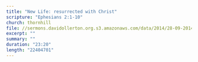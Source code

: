 ```yaml
---
title: "New Life: resurrected with Christ"
scripture: "Ephesians 2:1-10"
church: thornhill
file: //sermons.davidollerton.org.s3.amazonaws.com/data/2014/28-09-2014.mp3
excerpt: ""
summary: ""
duration: "23:20"
length: "22404701"
---
```

